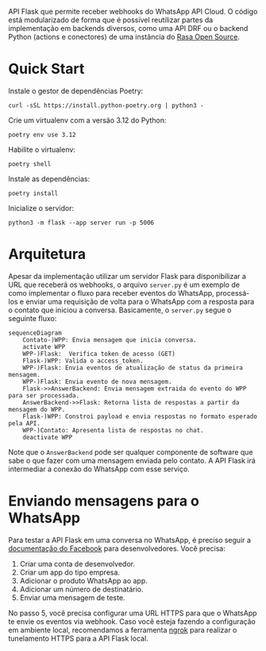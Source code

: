 API Flask que permite receber webhooks do WhatsApp API Cloud. O código está modularizado
de forma que é possível reutilizar partes da implementação em backends diversos, como
uma API DRF ou o backend Python (actions e conectores) de uma instância do [Rasa Open Source](https://rasa.com/docs/rasa/actions/).

# Quick Start

Instale o gestor de dependências Poetry:

    curl -sSL https://install.python-poetry.org | python3 -

Crie um virtualenv com a versão 3.12 do Python:

    poetry env use 3.12

Habilite o virtualenv:

    poetry shell

Instale as dependências:

    poetry install

Inicialize o servidor:

    python3 -m flask --app server run -p 5006

# Arquitetura

Apesar da implementação utilizar um servidor Flask para disponibilizar a URL que receberá
os webhooks, o arquivo `server.py` é um exemplo de como implementar o fluxo para
receber eventos do WhatsApp, processá-los e enviar uma requisição de volta para o WhatsApp 
com a resposta para o contato que iniciou a conversa. Basicamente, o `server.py` segue
o seguinte fluxo:

```mermaid
sequenceDiagram
    Contato-)WPP: Envia mensagem que inicia conversa.
    activate WPP
    WPP-)Flask:  Verifica token de acesso (GET)
    Flask-)WPP: Valida o access_token.
    WPP-)Flask: Envia eventos de atualização de status da primeira mensagem.
    WPP-)Flask: Envia evento de nova mensagem.
    Flask->>AnswerBackend: Envia mensagem extraida do evento do WPP para ser processada.
    AnswerBackend->>Flask: Retorna lista de respostas a partir da mensagem do WPP.
    Flask-)WPP: Constroi payload e envia respostas no formato esperado pela API.
    WPP-)Contato: Apresenta lista de respostas no chat.
    deactivate WPP
```

Note que o `AnswerBackend` pode ser qualquer componente de software que sabe o que fazer
com uma mensagem enviada pelo contato. A API Flask irá intermediar a conexão do WhatsApp
com esse serviço.

# Enviando mensagens para o WhatsApp

Para testar a API Flask em uma conversa no WhatsApp, é preciso seguir a [documentação
do Facebook](https://developers.facebook.com/docs/whatsapp/cloud-api/get-started) para desenvolvedores. Você precisa:

1. Criar uma conta de desenvolvedor.
2. Criar um app do tipo empresa.
3. Adicionar o produto WhatsApp ao app.
4. Adicionar um número de destinatário.
5. Enviar uma mensagem de teste.

No passo 5, você precisa configurar uma URL HTTPS para que o WhatsApp te envie os eventos
via webhook. Caso você esteja fazendo a configuração em ambiente local, recomendamos a
ferramenta [ngrok](https://ngrok.com/) para realizar o tunelamento HTTPS para a API Flask local.

